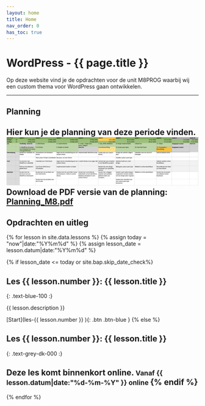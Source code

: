 ```yaml
---
layout: home
title: Home
nav_order: 0
has_toc: true
---
```


# WordPress - {{ page.title }}

Op deze website vind je de opdrachten voor de unit M8PROG waarbij wij een custom thema voor WordPress gaan ontwikkelen.

---

## Planning
Hier kun je de planning van deze periode vinden.
![Planning_M8.png](Planning_M8.png)
Download de PDF versie van de planning:
[Planning_M8.pdf](Planning_M8.pdf)
---

## Opdrachten en uitleg

{% for lesson in site.data.lessons %}
{% assign today = "now"|date:"%Y%m%d" %}
{% assign lesson_date = lesson.datum|date:"%Y%m%d" %}

{% if lesson_date <= today or site.bap.skip_date_check%}
## Les {{ lesson.number }}:  {{ lesson.title }}
{: .text-blue-100 :}

{{ lesson.description }}

[Start](les-{{ lesson.number }} ){: .btn .btn-blue }
{% else %}
## Les {{ lesson.number }}:  {{ lesson.title }}
{: .text-grey-dk-000 :}

Deze les komt binnenkort online. 
<small>Vanaf {{ lesson.datum|date:"%d-%m-%Y" }} online </small>
{% endif %}
---

{% endfor %}
